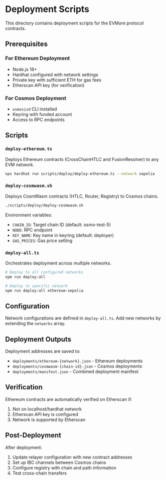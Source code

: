 # Deployment Scripts

This directory contains deployment scripts for the EVMore protocol contracts.

## Prerequisites

### For Ethereum Deployment

- Node.js 18+
- Hardhat configured with network settings
- Private key with sufficient ETH for gas fees
- Etherscan API key (for verification)

### For Cosmos Deployment

- `osmosisd` CLI installed
- Keyring with funded account
- Access to RPC endpoints

## Scripts

### `deploy-ethereum.ts`

Deploys Ethereum contracts (CrossChainHTLC and FusionResolver) to any EVM network.

```bash
npx hardhat run scripts/deploy/deploy-ethereum.ts --network sepolia
```

### `deploy-cosmwasm.sh`

Deploys CosmWasm contracts (HTLC, Router, Registry) to Cosmos chains.

```bash
./scripts/deploy/deploy-cosmwasm.sh
```

Environment variables:

- `CHAIN_ID`: Target chain ID (default: osmo-test-5)
- `NODE`: RPC endpoint
- `KEY_NAME`: Key name in keyring (default: deployer)
- `GAS_PRICES`: Gas price setting

### `deploy-all.ts`

Orchestrates deployment across multiple networks.

```bash
# Deploy to all configured networks
npm run deploy:all

# Deploy to specific network
npm run deploy:all ethereum-sepolia
```

## Configuration

Network configurations are defined in `deploy-all.ts`. Add new networks by extending the `networks` array.

## Deployment Outputs

Deployment addresses are saved to:

- `deployments/ethereum-{network}.json` - Ethereum deployments
- `deployments/cosmwasm-{chain-id}.json` - Cosmos deployments
- `deployments/manifest.json` - Combined deployment manifest

## Verification

Ethereum contracts are automatically verified on Etherscan if:

1. Not on localhost/hardhat network
2. Etherscan API key is configured
3. Network is supported by Etherscan

## Post-Deployment

After deployment:

1. Update relayer configuration with new contract addresses
2. Set up IBC channels between Cosmos chains
3. Configure registry with chain and path information
4. Test cross-chain transfers
